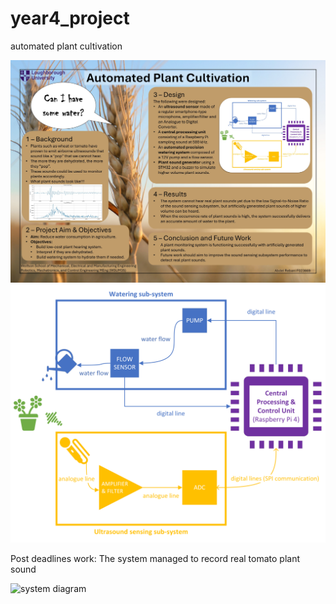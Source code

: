 # year4_project
automated plant cultivation

<img src="poster.jpg" alt="poster" width="750"/>

<img src="system_diagram.png" alt="system diagram" width="650"/>

Post deadlines work: The system managed to record real tomato plant sound

<img src="real_plant_sound.png" alt="system diagram" width="650"/>

